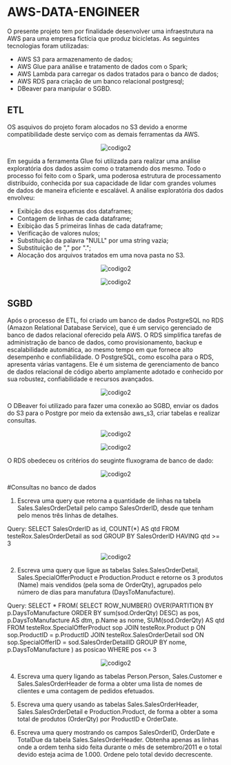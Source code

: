 # AWS-DATA-ENGINEER

O presente projeto tem por finalidade desenvolver uma infraestrutura na AWS para uma empresa fictícia que produz bicicletas. As seguintes tecnologias foram utilizadas:

- AWS S3 para armazenamento de dados;
- AWS Glue para análise e tratamento de dados com o Spark;
- AWS Lambda para carregar os dados tratados para o banco de dados;
- AWS RDS para criação de um banco relacional postgresql;
- DBeaver para manipular o SGBD.

## ETL

OS asquivos do projeto foram alocados no S3 devido a enorme compatibilidade deste serviço com as demais ferramentas da AWS.

<p align="center">
    <img src="https://imgur.com/jqXSuk7.png" alt="codigo2">
</p>

  Em seguida a ferramenta Glue foi utilizada para realizar uma análise exploratória dos dados assim como o tratamendo dos mesmo. Todo o processo foi feito com o Spark,  uma poderosa estrutura de processamento distribuído, conhecida por sua capacidade de lidar com grandes volumes de dados de maneira eficiente e escalável. A análise  exploratória dos dados envolveu:

  - Exibição dos esquemas dos dataframes;
  - Contagem de linhas de cada dataframe;
  - Exibição das 5 primeiras linhas de cada dataframe;
  - Verificação de valores nulos;
  - Substituição da palavra "NULL" por uma string vazia;
  - Substituição de "," por ".";
  - Alocação dos arquivos tratados em uma nova pasta no S3.

<p align="center">
    <img src="https://imgur.com/RAQ79bU.png" alt="codigo2">
</p>

<p align="center">
    <img src="https://imgur.com/Rufrio0.png" alt="codigo2">
</p>

## SGBD

Após o processo de ETL, foi criado um banco de dados PostgreSQL no RDS (Amazon Relational Database Service), que é um serviço gerenciado de banco de dados relacional oferecido pela AWS. O RDS simplifica tarefas de administração de banco de dados, como provisionamento, backup e escalabilidade automática, ao mesmo tempo em que fornece alto desempenho e confiabilidade. O PostgreSQL, como escolha para o RDS, apresenta várias vantagens. Ele é um sistema de gerenciamento de banco de dados relacional de código aberto amplamente adotado e conhecido por sua robustez, confiabilidade e recursos avançados.

<p align="center">
    <img src="https://imgur.com/DeTOMuE.png" alt="codigo2">
</p>

O DBeaver foi utilizado para fazer uma conexão ao SGBD, enviar os dados do S3 para o Postgre por meio da extensão aws_s3, criar tabelas e realizar consultas.  

<p align="center">
    <img src="https://imgur.com/93NFuJz.png" alt="codigo2">
</p>


<p align="center">
    <img src="https://imgur.com/jy5uUQR.png" alt="codigo2">
</p>

O RDS obedeceu os critérios do seuginte fluxograma de banco de dado:

<p align="center">
    <img src="https://imgur.com/rzlln1o.png" alt="codigo2">
</p>

#Consultas no banco de dados

1) Escreva uma query que retorna a quantidade de linhas na tabela Sales.SalesOrderDetail pelo campo SalesOrderID, desde que tenham pelo menos três linhas de detalhes.

Query:
SELECT 
	SalesOrderID as id, 
	COUNT(*) AS qtd 
FROM testeRox.SalesOrderDetail as sod
GROUP BY SalesOrderID
HAVING qtd >= 3

<p align="center">
    <img src="https://imgur.com/zrmxWpF.png" alt="codigo2">
</p>

2) Escreva uma query que ligue as tabelas Sales.SalesOrderDetail, Sales.SpecialOfferProduct e Production.Product e retorne os 3 produtos (Name) mais vendidos (pela soma de OrderQty), agrupados pelo número de dias para manufatura (DaysToManufacture).

Query:
SELECT * 
FROM(
  SELECT 
  	ROW_NUMBER() OVER(PARTITION BY p.DaysToManufacture ORDER BY sum(sod.OrderQty) DESC) as pos,
  	p.DaysToManufacture AS dtm,
    	p.Name as nome,
    	SUM(sod.OrderQty) AS qtd
  FROM testeRox.SpecialOfferProduct sop 
  JOIN testeRox.Product p ON sop.ProductID = p.ProductID
  JOIN testeRox.SalesOrderDetail sod ON sop.SpecialOfferID = sod.SalesOrderDetailID
  GROUP BY nome, p.DaysToManufacture
  ) as posicao
WHERE pos <= 3

<p align="center">
    <img src="https://imgur.com/ptUMM5I.png" alt="codigo2">
</p>

4) Escreva uma query ligando as tabelas Person.Person, Sales.Customer e Sales.SalesOrderHeader de forma a obter uma lista de nomes de clientes e uma contagem de pedidos efetuados.

5) Escreva uma query usando as tabelas Sales.SalesOrderHeader, Sales.SalesOrderDetail e Production.Product, de forma a obter a soma total de produtos (OrderQty) por ProductID e OrderDate.

6) Escreva uma query mostrando os campos SalesOrderID, OrderDate e TotalDue da tabela Sales.SalesOrderHeader. Obtenha apenas as linhas onde a ordem tenha sido feita durante o mês de setembro/2011 e o total devido esteja acima de 1.000. Ordene pelo total devido decrescente.

